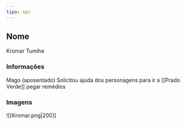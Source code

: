 ```yaml
---
tipo: npc
---
```

## Nome
Kromar Tumihe

### Informações

Mago (aposentado)
Solicitou ajuda dos personagens para ir a [[Prado Verde]] pegar remédios


### Imagens
![[Kromar.png|200]]

